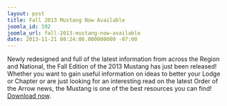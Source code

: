 ```yaml
---
layout: post
title: Fall 2013 Mustang Now Available
joomla_id: 192
joomla_url: fall-2013-mustang-now-available
date: 2013-11-21 08:24:06.000000000 -07:00
---
```

<p><img src="{{ site.baseurl }}images/posts/2013FallMustang/Fall2013Mustang.jpg" alt="" align="right" />Newly redesigned and full of the latest information from across the Region and National, the Fall Edition of the 2013 Mustang has just been released! Whether you want to gain useful information on ideas to better your Lodge or Chapter or are just looking for an interesting read on the latest Order of the Arrow news, the Mustang is one of the best resources you can find! <a href="{{ site.baseurl }}resources/mustang/mustang_2013_q2.pdf" target="_blank">Download now</a>.</p>
